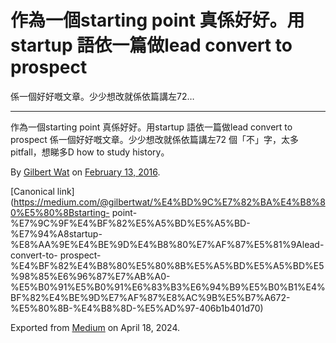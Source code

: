 # 作為一個starting point 真係好好。用startup 語依一篇做lead convert to prospect
係一個好好嘅文章。少少想改就係依篇講左72…

* * *

作為一個starting point 真係好好。用startup 語依一篇做lead convert to prospect
係一個好好嘅文章。少少想改就係依篇講左72 個「不」字，太多pitfall，想睇多D how to study history。

By [Gilbert Wat](https://medium.com/@gilbertwat) on [February 13,
2016](https://medium.com/p/406b1b401d70).

[Canonical
link](https://medium.com/@gilbertwat/%E4%BD%9C%E7%82%BA%E4%B8%80%E5%80%8Bstarting-
point-%E7%9C%9F%E4%BF%82%E5%A5%BD%E5%A5%BD-%E7%94%A8startup-%E8%AA%9E%E4%BE%9D%E4%B8%80%E7%AF%87%E5%81%9Alead-
convert-to-
prospect-%E4%BF%82%E4%B8%80%E5%80%8B%E5%A5%BD%E5%A5%BD%E5%98%85%E6%96%87%E7%AB%A0-%E5%B0%91%E5%B0%91%E6%83%B3%E6%94%B9%E5%B0%B1%E4%BF%82%E4%BE%9D%E7%AF%87%E8%AC%9B%E5%B7%A672-%E5%80%8B-%E4%B8%8D-%E5%AD%97-406b1b401d70)

Exported from [Medium](https://medium.com) on April 18, 2024.

